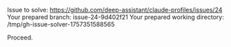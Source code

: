 Issue to solve: https://github.com/deep-assistant/claude-profiles/issues/24
Your prepared branch: issue-24-9d402f21
Your prepared working directory: /tmp/gh-issue-solver-1757351588565

Proceed.